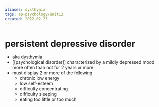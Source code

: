 ```yaml
---
aliases: dysthymia
tags: ap-psychology/unit12 
created: 2022-02-23
---
```


# persistent depressive disorder

- aka dysthymia
- [[psychological disorder]] characterized by a mildly depressed mood more often than not for 2 years or more
- must display 2 or more of the following
	- chronic low energy
	- low self-esteem
	- difficulty concentrating
	- difficulty sleeping
	- eating too little or too much 
